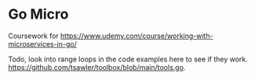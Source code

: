 # Go Micro

Coursework for https://www.udemy.com/course/working-with-microservices-in-go/

Todo, look into range loops in the code examples here to see if they work.
https://github.com/tsawler/toolbox/blob/main/tools.go.
